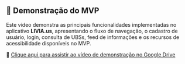 ## 🎥 Demonstração do MVP

Este vídeo demonstra as principais funcionalidades implementadas no aplicativo **LIVIA.us**, apresentando o fluxo de navegação, o cadastro de usuário, login, consulta de UBSs, feed de informações e os recursos de acessibilidade disponíveis no MVP.

🔗 [Clique aqui para assistir ao vídeo de demonstração no Google Drive](https://drive.google.com/file/d/1xkAZW1BJGnZnI-7lDEkbUZsdHRxs1lia/view?usp=sharing )
